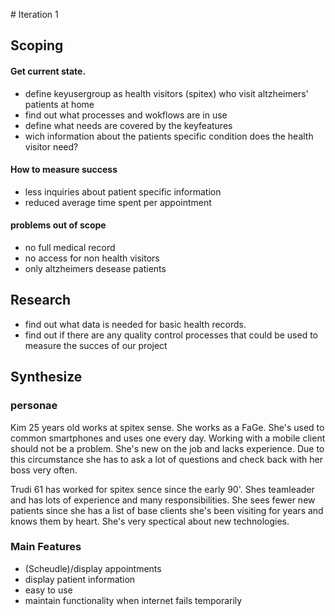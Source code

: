 # Iteration 1

## Scoping

#### Get current state.
- define keyusergroup as health visitors (spitex) who visit altzheimers' patients at home
- find out what processes and wokflows are in use
- define what needs are covered by the keyfeatures
- wich information about the patients specific condition does the health visitor need?

#### How to measure success
- less inquiries about patient specific information
- reduced average time spent per appointment

#### problems out of scope
- no full medical record
- no access for non health visitors
- only altzheimers desease patients



## Research
- find out what data is needed for basic health records.
- find out if there are any quality control processes that could be used to measure the succes of our project



## Synthesize
### personae
Kim 25 years old works at spitex sense. She works as a FaGe. She's used to common smartphones and uses one every day. Working with a mobile client should not be a problem. She's new on the job and lacks experience. Due to this circumstance she has to ask a lot of questions and check back with her boss very often.

Trudi 61 has worked for spitex sence since the early 90'. Shes teamleader and has lots of experience and many responsibilities. She sees fewer new patients since she has a list of base clients she's been visiting for years and knows them by heart. She's very spectical about new technologies.

### Main Features
- (Scheudle)/display appointments
- display patient information
- easy to use
- maintain functionality when internet fails temporarily
